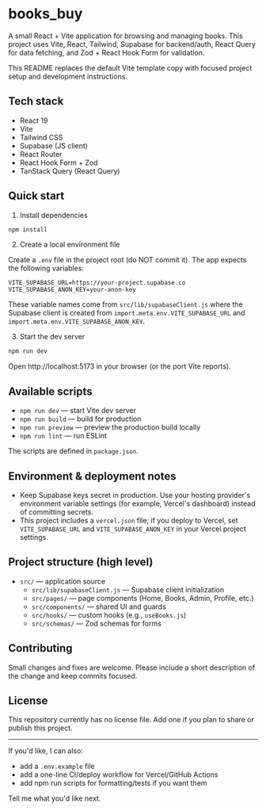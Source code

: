 # books_buy

A small React + Vite application for browsing and managing books. This project uses Vite, React, Tailwind, Supabase for backend/auth, React Query for data fetching, and Zod + React Hook Form for validation.

This README replaces the default Vite template copy with focused project setup and development instructions.

## Tech stack

- React 19
- Vite
- Tailwind CSS
- Supabase (JS client)
- React Router
- React Hook Form + Zod
- TanStack Query (React Query)

## Quick start

1. Install dependencies

```bash
npm install
```

2. Create a local environment file

Create a `.env` file in the project root (do NOT commit it). The app expects the following variables:

```
VITE_SUPABASE_URL=https://your-project.supabase.co
VITE_SUPABASE_ANON_KEY=your-anon-key
```

These variable names come from `src/lib/supabaseClient.js` where the Supabase client is created from `import.meta.env.VITE_SUPABASE_URL` and `import.meta.env.VITE_SUPABASE_ANON_KEY`.

3. Start the dev server

```bash
npm run dev
```

Open http://localhost:5173 in your browser (or the port Vite reports).

## Available scripts

- `npm run dev` — start Vite dev server
- `npm run build` — build for production
- `npm run preview` — preview the production build locally
- `npm run lint` — run ESLint

The scripts are defined in `package.json`.

## Environment & deployment notes

- Keep Supabase keys secret in production. Use your hosting provider's environment variable settings (for example, Vercel's dashboard) instead of committing secrets.
- This project includes a `vercel.json` file; if you deploy to Vercel, set `VITE_SUPABASE_URL` and `VITE_SUPABASE_ANON_KEY` in your Vercel project settings.

## Project structure (high level)

- `src/` — application source
	- `src/lib/supabaseClient.js` — Supabase client initialization
	- `src/pages/` — page components (Home, Books, Admin, Profile, etc.)
	- `src/components/` — shared UI and guards
	- `src/hooks/` — custom hooks (e.g., `useBooks.js`)
	- `src/schemas/` — Zod schemas for forms

## Contributing

Small changes and fixes are welcome. Please include a short description of the change and keep commits focused.

## License

This repository currently has no license file. Add one if you plan to share or publish this project.

---

If you'd like, I can also:
- add a `.env.example` file
- add a one-line CI/deploy workflow for Vercel/GitHub Actions
- add npm run scripts for formatting/tests if you want them

Tell me what you'd like next.
